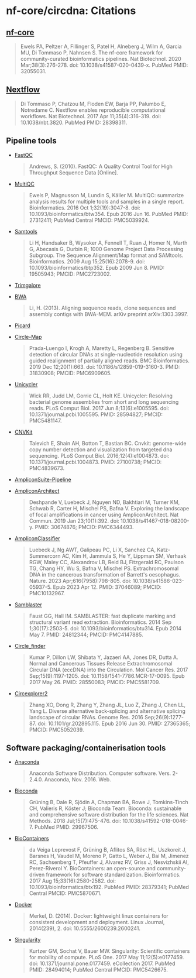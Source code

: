 # nf-core/circdna: Citations

## [nf-core](https://pubmed.ncbi.nlm.nih.gov/32055031/)

> Ewels PA, Peltzer A, Fillinger S, Patel H, Alneberg J, Wilm A, Garcia MU, Di Tommaso P, Nahnsen S. The nf-core framework for community-curated bioinformatics pipelines. Nat Biotechnol. 2020 Mar;38(3):276-278. doi: 10.1038/s41587-020-0439-x. PubMed PMID: 32055031.

## [Nextflow](https://pubmed.ncbi.nlm.nih.gov/28398311/)

> Di Tommaso P, Chatzou M, Floden EW, Barja PP, Palumbo E, Notredame C. Nextflow enables reproducible computational workflows. Nat Biotechnol. 2017 Apr 11;35(4):316-319. doi: 10.1038/nbt.3820. PubMed PMID: 28398311.

## Pipeline tools

- [FastQC](https://www.bioinformatics.babraham.ac.uk/projects/fastqc/)

  > Andrews, S. (2010). FastQC: A Quality Control Tool for High Throughput Sequence Data [Online].

- [MultiQC](https://pubmed.ncbi.nlm.nih.gov/27312411/)

  > Ewels P, Magnusson M, Lundin S, Käller M. MultiQC: summarize analysis results for multiple tools and samples in a single report. Bioinformatics. 2016 Oct 1;32(19):3047-8. doi: 10.1093/bioinformatics/btw354. Epub 2016 Jun 16. PubMed PMID: 27312411; PubMed Central PMCID: PMC5039924.

- [Samtools](http://www.htslib.org/)

  > Li H, Handsaker B, Wysoker A, Fennell T, Ruan J, Homer N, Marth G, Abecasis G, Durbin R; 1000 Genome Project Data Processing Subgroup. The Sequence Alignment/Map format and SAMtools. Bioinformatics. 2009 Aug 15;25(16):2078-9. doi: 10.1093/bioinformatics/btp352. Epub 2009 Jun 8. PMID: 19505943; PMCID: PMC2723002.

- [Trimgalore](https://www.bioinformatics.babraham.ac.uk/projects/trim_galore/)

- [BWA](https://github.com/lh3/bwa)

  > Li, H. (2013). Aligning sequence reads, clone sequences and assembly contigs with BWA-MEM. arXiv preprint arXiv:1303.3997.

- [Picard](https://broadinstitute.github.io/picard/)

- [Circle-Map](https://github.com/iprada/Circle-Map)

  > Prada-Luengo I, Krogh A, Maretty L, Regenberg B. Sensitive detection of circular DNAs at single-nucleotide resolution using guided realignment of partially aligned reads. BMC Bioinformatics. 2019 Dec 12;20(1):663. doi: 10.1186/s12859-019-3160-3. PMID: 31830908; PMCID: PMC6909605.

- [Unicycler](https://github.com/rrwick/Unicycler)

  > Wick RR, Judd LM, Gorrie CL, Holt KE. Unicycler: Resolving bacterial genome assemblies from short and long sequencing reads. PLoS Comput Biol. 2017 Jun 8;13(6):e1005595. doi: 10.1371/journal.pcbi.1005595. PMID: 28594827; PMCID: PMC5481147.

- [CNVKit](https://github.com/etal/cnvkit)

  > Talevich E, Shain AH, Botton T, Bastian BC. Cnvkit: genome-wide copy number detection and visualization from targeted dna sequencing. PLoS Comput Biol. 2016;12(4):e1004873. doi: 10.1371/journal.pcbi.1004873. PMID: 27100738; PMCID: PMC4839673.

- [AmpliconSuite-Pipeline](https://github.com/AmpliconSuite/AmpliconSuite-pipeline)

- [AmpliconArchitect](https://github.com/virajbdeshpande/AmpliconArchitect)

  > Deshpande V, Luebeck J, Nguyen ND, Bakhtiari M, Turner KM, Schwab R, Carter H, Mischel PS, Bafna V. Exploring the landscape of focal amplifications in cancer using AmpliconArchitect. Nat Commun. 2019 Jan 23;10(1):392. doi: 10.1038/s41467-018-08200-y. PMID: 30674876; PMCID: PMC6344493.

- [AmpliconClassifier](https://github.com/jluebeck/AmpliconClassifier)
  > Luebeck J, Ng AWT, Galipeau PC, Li X, Sanchez CA, Katz-Summercorn AC, Kim H, Jammula S, He Y, Lippman SM, Verhaak RGW, Maley CC, Alexandrov LB, Reid BJ, Fitzgerald RC, Paulson TG, Chang HY, Wu S, Bafna V, Mischel PS. Extrachromosomal DNA in the cancerous transformation of Barrett's oesophagus. Nature. 2023 Apr;616(7958):798-805. doi: 10.1038/s41586-023-05937-5. Epub 2023 Apr 12. PMID: 37046089; PMCID: PMC10132967.

- [Samblaster](https://github.com/GregoryFaust/samblaster)

  > Faust GG, Hall IM. SAMBLASTER: fast duplicate marking and structural variant read extraction. Bioinformatics. 2014 Sep 1;30(17):2503-5. doi: 10.1093/bioinformatics/btu314. Epub 2014 May 7. PMID: 24812344; PMCID: PMC4147885.

- [Circle_finder](https://github.com/pk7zuva/Circle_finder)

  > Kumar P, Dillon LW, Shibata Y, Jazaeri AA, Jones DR, Dutta A. Normal and Cancerous Tissues Release Extrachromosomal Circular DNA (eccDNA) into the Circulation. Mol Cancer Res. 2017 Sep;15(9):1197-1205. doi: 10.1158/1541-7786.MCR-17-0095. Epub 2017 May 26. PMID: 28550083; PMCID: PMC5581709.

- [Circexplorer2](https://circexplorer2.readthedocs.io/en/latest/)
  > Zhang XO, Dong R, Zhang Y, Zhang JL, Luo Z, Zhang J, Chen LL, Yang L. Diverse alternative back-splicing and alternative splicing landscape of circular RNAs. Genome Res. 2016 Sep;26(9):1277-87. doi: 10.1101/gr.202895.115. Epub 2016 Jun 30. PMID: 27365365; PMCID: PMC5052039.

## Software packaging/containerisation tools

- [Anaconda](https://anaconda.com)

  > Anaconda Software Distribution. Computer software. Vers. 2-2.4.0. Anaconda, Nov. 2016. Web.

- [Bioconda](https://pubmed.ncbi.nlm.nih.gov/29967506/)

  > Grüning B, Dale R, Sjödin A, Chapman BA, Rowe J, Tomkins-Tinch CH, Valieris R, Köster J; Bioconda Team. Bioconda: sustainable and comprehensive software distribution for the life sciences. Nat Methods. 2018 Jul;15(7):475-476. doi: 10.1038/s41592-018-0046-7. PubMed PMID: 29967506.

- [BioContainers](https://pubmed.ncbi.nlm.nih.gov/28379341/)

  > da Veiga Leprevost F, Grüning B, Aflitos SA, Röst HL, Uszkoreit J, Barsnes H, Vaudel M, Moreno P, Gatto L, Weber J, Bai M, Jimenez RC, Sachsenberg T, Pfeuffer J, Alvarez RV, Griss J, Nesvizhskii AI, Perez-Riverol Y. BioContainers: an open-source and community-driven framework for software standardization. Bioinformatics. 2017 Aug 15;33(16):2580-2582. doi: 10.1093/bioinformatics/btx192. PubMed PMID: 28379341; PubMed Central PMCID: PMC5870671.

- [Docker](https://dl.acm.org/doi/10.5555/2600239.2600241)

  > Merkel, D. (2014). Docker: lightweight linux containers for consistent development and deployment. Linux Journal, 2014(239), 2. doi: 10.5555/2600239.2600241.

- [Singularity](https://pubmed.ncbi.nlm.nih.gov/28494014/)

  > Kurtzer GM, Sochat V, Bauer MW. Singularity: Scientific containers for mobility of compute. PLoS One. 2017 May 11;12(5):e0177459. doi: 10.1371/journal.pone.0177459. eCollection 2017. PubMed PMID: 28494014; PubMed Central PMCID: PMC5426675.
